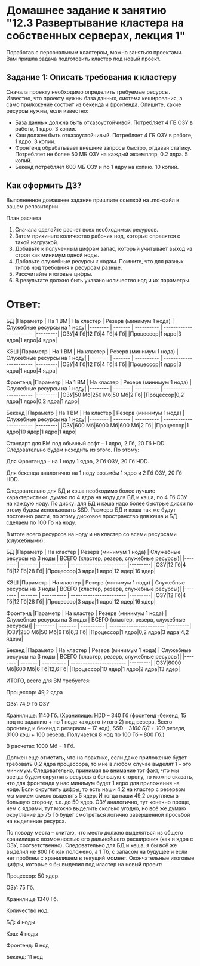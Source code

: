 # Домашнее задание к занятию "12.3 Развертывание кластера на собственных серверах, лекция 1"
Поработав с персональным кластером, можно заняться проектами. Вам пришла задача подготовить кластер под новый проект.

## Задание 1: Описать требования к кластеру
Сначала проекту необходимо определить требуемые ресурсы. Известно, что проекту нужны база данных, система кеширования, а само приложение состоит из бекенда и фронтенда. Опишите, какие ресурсы нужны, если известно:

* База данных должна быть отказоустойчивой. Потребляет 4 ГБ ОЗУ в работе, 1 ядро. 3 копии.
* Кэш должен быть отказоустойчивый. Потребляет 4 ГБ ОЗУ в работе, 1 ядро. 3 копии.
* Фронтенд обрабатывает внешние запросы быстро, отдавая статику. Потребляет не более 50 МБ ОЗУ на каждый экземпляр, 0.2 ядра. 5 копий.
* Бекенд потребляет 600 МБ ОЗУ и по 1 ядру на копию. 10 копий.

## Как оформить ДЗ?

Выполненное домашнее задание пришлите ссылкой на .md-файл в вашем репозитории.

План расчета
1. Сначала сделайте расчет всех необходимых ресурсов.
2. Затем прикиньте количество рабочих нод, которые справятся с такой нагрузкой.
3. Добавьте к полученным цифрам запас, который учитывает выход из строя как минимум одной ноды.
4. Добавьте служебные ресурсы к нодам. Помните, что для разных типов нод требовния к ресурсам разные.
5. Рассчитайте итоговые цифры.
6. В результате должно быть указано количество нод и их параметры.


# Ответ: 

БД
|Параметр | На 1 ВМ | На кластер | Резерв (минимум 1 нода) | Служебные ресурсы на 1 ноду|
|-------- | ------- | ---------- | ----------------------- |---------|
|ОЗУ|4 Гб|12 Гб|4 Гб|4 Гб|
|Процессор|1 ядро|3 ядра|1 ядро|4 ядра|

КЭШ
|Параметр | На 1 ВМ | На кластер | Резерв (минимум 1 нода) | Служебные ресурсы на 1 ноду|
|-------- | ------- | ---------- | ----------------------- |---------|
|ОЗУ|4 Гб|12 Гб|4 Гб|4 Гб|
|Процессор|1 ядро|3 ядра|1 ядро|4 ядра|

Фронтэнд
|Параметр | На 1 ВМ | На кластер | Резерв (минимум 1 нода) | Служебные ресурсы на 1 ноду|
|-------- | ------- | ---------- | ----------------------- |---------|
|ОЗУ|50 Мб|250 Мб|50 Мб|2 Гб|
|Процессор|0,2 ядра|1 ядро|0,2 ядра|1 ядро|

Бекенд
|Параметр | На 1 ВМ | На кластер | Резерв (минимум 1 нода) | Служебные ресурсы на 1 ноду|
|-------- | ------- | ---------- | ----------------------- |---------|
|ОЗУ|600 Мб|6000 Мб|600 Мб|2 Гб|
|Процессор|1 ядро|10 ядер|1 ядро|1 ядро|

Стандарт для ВМ под обычный софт – 1 ядро, 2 Гб, 20 Гб HDD. Следовательно будем исходить из этого. По этому:

Для Фронтэнда – на 1 ноду 1 ядро, 2 Гб ОЗУ, 20 Гб HDD.

Для бекенда аналогично на 1 ноду возьмём 1 ядро и 2 Гб ОЗУ, 20 Гб HDD.

Следовательно для БД и кэша необходимо более лучшие характеристики: думаю по 4 ядра на ноду для БД и кэша, по 4 Гб ОЗУ на каждую ноду. По диску: для БД и кэша надо более быстрые диски по этому будем использовать SSD. Размеры БД и кэша так же будут постоянно расти, по этому дисковое пространство для кеша и БД сделаем по 100 Гб на ноду.

В итоге всего ресурсов на ноду и на кластер со всеми ресурсами (служебными):

БД
|Параметр | На кластер | Резерв (минимум 1 нода) | Служебные ресурсы на 3 ноды | ВСЕГО (кластер, резерв, служебные ресурсы)|
|-------- | ------- | ---------- | ----------------------- |---------|
|ОЗУ|12 Гб|4 Гб|12 Гб|28 Гб|
|Процессор|3 ядра|1 ядро|12 ядер|16 ядер|

КЭШ
|Параметр | На кластер | Резерв (минимум 1 нода) | Служебные ресурсы на 3 ноды | ВСЕГО (кластер, резерв, служебные ресурсы)|
|-------- | ------- | ---------- | ----------------------- |---------|
|ОЗУ|12 Гб|4 Гб|12 Гб|28 Гб|
|Процессор|3 ядра|1 ядро|12 ядер|16 ядер|

Фронтэнд
|Параметр | На кластер | Резерв (минимум 1 нода) | Служебные ресурсы на 3 ноды | ВСЕГО (кластер, резерв, служебные ресурсы)|
|-------- | ------- | ---------- | ----------------------- |---------|
|ОЗУ|250 Мб|50 Мб|6 Гб|6,3 Гб|
|Процессор|1 ядро|0,2 ядра|3 ядра|4,2 ядера|


Бекенд
|Параметр | На кластер | Резерв (минимум 1 нода) | Служебные ресурсы на 3 ноды | ВСЕГО (кластер, резерв, служебные ресурсы)|
|-------- | ------- | ---------- | ----------------------- |---------|
|ОЗУ|6000 Мб|600 Мб|6 Гб|12,6 Гб|
|Процессор|10 ядер|1 ядро|2 ядра|13 ядер|

ИТОГО, всего для ВМ требуется: 

Процессор: 49,2 ядра

ОЗУ: 74,9 Гб ОЗУ

Хранилище: 1140 Гб. (Хранилище: HDD – 340 Гб (фронтенд+бекенд, 15 нод по заданию + по 1 ноде каждого (итого 2) под резерв. Всего фронтенд и бекенд с резервом – 17 нод), SSD – 3*100 БД + 100 резерв, 3*100 кэш + 100 резерв. Получается 8 нод по 100 Гб – 800 Гб.)

В расчетах 1000 Мб = 1 Гб.

Должен еще отметить, что на практике, если даже приложение будет требовать 0,2 ядра процессора, то мне в любом случае выделят 1 – это минимум. Следовательно, принимая во внимание тот факт, что мы всегда будем округлять ресурсы в большую сторону, то можно сказать, что для фронтенда у нас минимум будет 1 ядро для приложения на ноде. Если округлить цифры, то есть наши 4,2 на кластер с резервом мы можем смело выделять 5 ядер. И тогда наши 49,2 округляем в большую сторону, т.е. до 50 ядер.
ОЗУ аналогично, тут конечно проще, чем с ядрами, тут можно выделить сколько угодно, но всё же думаю округление до 75 Гб будет смотреться логично завершенной просьбой на выделение ресурса.

По поводу места – считаю, что место должно выделяться из общего хранилища с возможностью его дальнейшего расширения (как и ядра с ОЗУ, соответственно). Следовательно для БД и кеша, я бы всё же выделил не 800 Гб как положено, а 1 Тб, с запасом на будущее и если нет проблем с хранилищем в текущий момент.
Окончательные итоговые цифры, которые я бы выделил под кластер на новый проект:

Процессор: 50 ядер.

ОЗУ: 75 Гб.

Хранилище 1340 Гб.

Количество нод: 

БД: 4 ноды

Кэш: 4 ноды

Фронтенд: 6 нод

Бекенд: 11 нод
